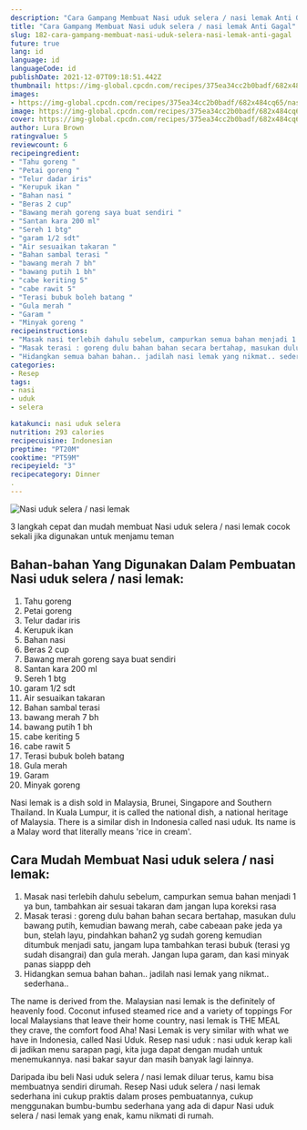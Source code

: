 ```yaml
---
description: "Cara Gampang Membuat Nasi uduk selera / nasi lemak Anti Gagal"
title: "Cara Gampang Membuat Nasi uduk selera / nasi lemak Anti Gagal"
slug: 182-cara-gampang-membuat-nasi-uduk-selera-nasi-lemak-anti-gagal
future: true
lang: id
language: id
languageCode: id
publishDate: 2021-12-07T09:18:51.442Z 
thumbnail: https://img-global.cpcdn.com/recipes/375ea34cc2b0badf/682x484cq65/nasi-uduk-selera-nasi-lemak-foto-resep-utama.png
images:
- https://img-global.cpcdn.com/recipes/375ea34cc2b0badf/682x484cq65/nasi-uduk-selera-nasi-lemak-foto-resep-utama.png
image: https://img-global.cpcdn.com/recipes/375ea34cc2b0badf/682x484cq65/nasi-uduk-selera-nasi-lemak-foto-resep-utama.png
cover: https://img-global.cpcdn.com/recipes/375ea34cc2b0badf/682x484cq65/nasi-uduk-selera-nasi-lemak-foto-resep-utama.png
author: Lura Brown
ratingvalue: 5
reviewcount: 6
recipeingredient:
- "Tahu goreng "
- "Petai goreng "
- "Telur dadar iris"
- "Kerupuk ikan "
- "Bahan nasi "
- "Beras 2 cup"
- "Bawang merah goreng saya buat sendiri "
- "Santan kara 200 ml"
- "Sereh 1 btg"
- "garam 1/2 sdt"
- "Air sesuaikan takaran "
- "Bahan sambal terasi "
- "bawang merah 7 bh"
- "bawang putih 1 bh"
- "cabe keriting 5"
- "cabe rawit 5"
- "Terasi bubuk boleh batang "
- "Gula merah "
- "Garam "
- "Minyak goreng "
recipeinstructions:
- "Masak nasi terlebih dahulu sebelum, campurkan semua bahan menjadi 1 ya bun, tambahkan air sesuai takaran dam jangan lupa koreksi rasa"
- "Masak terasi : goreng dulu bahan bahan secara bertahap, masukan dulu bawang putih, kemudian bawang merah, cabe cabeaan pake jeda ya bun, stelah layu, pindahkan bahan2 yg sudah goreng kemudian ditumbuk menjadi satu, jangam lupa tambahkan terasi bubuk (terasi yg sudah disangrai) dan gula merah. Jangan lupa garam, dan kasi minyak panas siappp deh"
- "Hidangkan semua bahan bahan.. jadilah nasi lemak yang nikmat.. sederhana.."
categories:
- Resep
tags:
- nasi
- uduk
- selera

katakunci: nasi uduk selera 
nutrition: 293 calories
recipecuisine: Indonesian
preptime: "PT20M"
cooktime: "PT59M"
recipeyield: "3"
recipecategory: Dinner
. 
---
```



![Nasi uduk selera / nasi lemak](https://img-global.cpcdn.com/recipes/375ea34cc2b0badf/682x484cq65/nasi-uduk-selera-nasi-lemak-foto-resep-utama.png)

3 langkah cepat dan mudah membuat  Nasi uduk selera / nasi lemak cocok sekali jika digunakan untuk menjamu teman

<!--inarticleads1-->

## Bahan-bahan Yang Digunakan Dalam Pembuatan Nasi uduk selera / nasi lemak:

1. Tahu goreng 
1. Petai goreng 
1. Telur dadar iris
1. Kerupuk ikan 
1. Bahan nasi 
1. Beras 2 cup
1. Bawang merah goreng saya buat sendiri 
1. Santan kara 200 ml
1. Sereh 1 btg
1. garam 1/2 sdt
1. Air sesuaikan takaran 
1. Bahan sambal terasi 
1. bawang merah 7 bh
1. bawang putih 1 bh
1. cabe keriting 5
1. cabe rawit 5
1. Terasi bubuk boleh batang 
1. Gula merah 
1. Garam 
1. Minyak goreng 

Nasi lemak is a dish sold in Malaysia, Brunei, Singapore and Southern Thailand. In Kuala Lumpur, it is called the national dish, a national heritage of Malaysia. There is a similar dish in Indonesia called nasi uduk. Its name is a Malay word that literally means &#39;rice in cream&#39;. 

<!--inarticleads2-->

## Cara Mudah Membuat Nasi uduk selera / nasi lemak:

1. Masak nasi terlebih dahulu sebelum, campurkan semua bahan menjadi 1 ya bun, tambahkan air sesuai takaran dam jangan lupa koreksi rasa
1. Masak terasi : goreng dulu bahan bahan secara bertahap, masukan dulu bawang putih, kemudian bawang merah, cabe cabeaan pake jeda ya bun, stelah layu, pindahkan bahan2 yg sudah goreng kemudian ditumbuk menjadi satu, jangam lupa tambahkan terasi bubuk (terasi yg sudah disangrai) dan gula merah. Jangan lupa garam, dan kasi minyak panas siappp deh
1. Hidangkan semua bahan bahan.. jadilah nasi lemak yang nikmat.. sederhana..


The name is derived from the. Malaysian nasi lemak is the definitely of heavenly food. Coconut infused steamed rice and a variety of toppings For local Malaysians that leave their home country, nasi lemak is THE MEAL they crave, the comfort food Aha! Nasi Lemak is very similar with what we have in Indonesia, called Nasi Uduk. Resep nasi uduk : nasi uduk kerap kali di jadikan menu sarapan pagi, kita juga dapat dengan mudah untuk menemukannya. nasi bakar sayur dan masih banyak lagi lainnya. 

Daripada ibu beli  Nasi uduk selera / nasi lemak  diluar terus, kamu  bisa membuatnya sendiri dirumah. Resep  Nasi uduk selera / nasi lemak  sederhana ini cukup praktis dalam proses pembuatannya, cukup menggunakan bumbu-bumbu sederhana yang ada di dapur  Nasi uduk selera / nasi lemak  yang enak, kamu nikmati di rumah.
